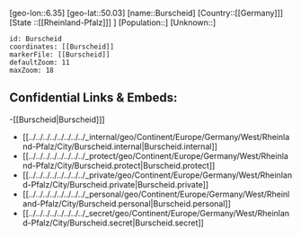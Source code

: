 ﻿---
location: [50.03,6.35]
mapzoom: [7,12] 
mapmarker: city 
type: City
tags:
- geo/City


SpocWebEntityId: 29420
isDeleted: false
confidential: public

---
[geo-lon::6.35]
[geo-lat::50.03]
[name::Burscheid]
[Country::[[Germany]]]
[State ::[[Rheinland-Pfalz]]] ]
[Population::]
[Unknown::]


```leaflet
id: Burscheid
coordinates: [[Burscheid]]
markerFile: [[Burscheid]]
defaultZoom: 11 
maxZoom: 18
```


## Confidential Links & Embeds: 
-[[Burscheid|Burscheid]]] 
- [[../../../../../../../../_internal/geo/Continent/Europe/Germany/West/Rheinland-Pfalz/City/Burscheid.internal|Burscheid.internal]] 
- [[../../../../../../../../_protect/geo/Continent/Europe/Germany/West/Rheinland-Pfalz/City/Burscheid.protect|Burscheid.protect]] 
- [[../../../../../../../../_private/geo/Continent/Europe/Germany/West/Rheinland-Pfalz/City/Burscheid.private|Burscheid.private]] 
- [[../../../../../../../../_personal/geo/Continent/Europe/Germany/West/Rheinland-Pfalz/City/Burscheid.personal|Burscheid.personal]] 
- [[../../../../../../../../_secret/geo/Continent/Europe/Germany/West/Rheinland-Pfalz/City/Burscheid.secret|Burscheid.secret]] 
